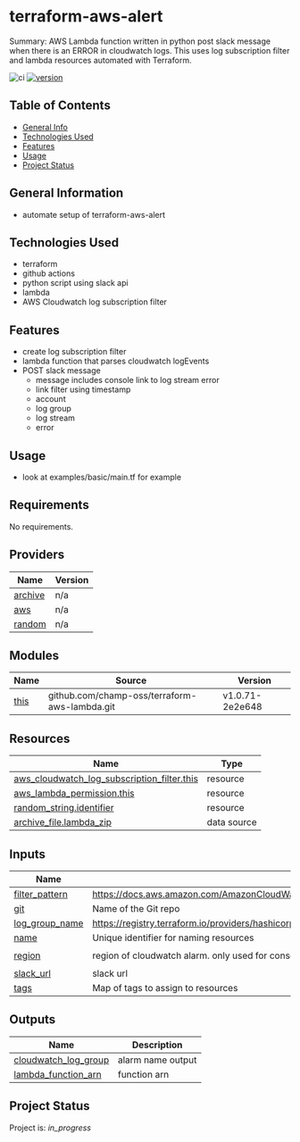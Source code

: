 # terraform-aws-alert #

Summary: AWS Lambda function written in python post slack message when there is an ERROR in cloudwatch logs.  This uses log subscription filter and lambda resources automated with Terraform.

![ci](https://github.com/conventional-changelog/standard-version/workflows/ci/badge.svg)
[![version](https://img.shields.io/badge/version-1.x-yellow.svg)](https://semver.org)

## Table of Contents
* [General Info](#general-information)
* [Technologies Used](#technologies-used)
* [Features](#Features)
* [Usage](#usage)
* [Project Status](#project-status)

## General Information
- automate setup of terraform-aws-alert

## Technologies Used
- terraform
- github actions
- python script using slack api
- lambda
- AWS Cloudwatch log subscription filter

## Features

* create log subscription filter
* lambda function that parses cloudwatch logEvents
* POST slack message
    * message includes console link to log stream error
    * link filter using timestamp
    * account
    * log group
    * log stream 
    * error 

## Usage

* look at examples/basic/main.tf for example

<!-- BEGIN_TF_DOCS -->
## Requirements

No requirements.

## Providers

| Name | Version |
|------|---------|
| <a name="provider_archive"></a> [archive](#provider\_archive) | n/a |
| <a name="provider_aws"></a> [aws](#provider\_aws) | n/a |
| <a name="provider_random"></a> [random](#provider\_random) | n/a |

## Modules

| Name | Source | Version |
|------|--------|---------|
| <a name="module_this"></a> [this](#module\_this) | github.com/champ-oss/terraform-aws-lambda.git | v1.0.71-2e2e648 |

## Resources

| Name | Type |
|------|------|
| [aws_cloudwatch_log_subscription_filter.this](https://registry.terraform.io/providers/hashicorp/aws/latest/docs/resources/cloudwatch_log_subscription_filter) | resource |
| [aws_lambda_permission.this](https://registry.terraform.io/providers/hashicorp/aws/latest/docs/resources/lambda_permission) | resource |
| [random_string.identifier](https://registry.terraform.io/providers/hashicorp/random/latest/docs/resources/string) | resource |
| [archive_file.lambda_zip](https://registry.terraform.io/providers/hashicorp/archive/latest/docs/data-sources/file) | data source |

## Inputs

| Name | Description | Type | Default | Required |
|------|-------------|------|---------|:--------:|
| <a name="input_filter_pattern"></a> [filter\_pattern](#input\_filter\_pattern) | https://docs.aws.amazon.com/AmazonCloudWatch/latest/logs/FilterAndPatternSyntax.html#extract-log-event-values | `string` | `"ERROR"` | no |
| <a name="input_git"></a> [git](#input\_git) | Name of the Git repo | `string` | n/a | yes |
| <a name="input_log_group_name"></a> [log\_group\_name](#input\_log\_group\_name) | https://registry.terraform.io/providers/hashicorp/aws/latest/docs/resources/cloudwatch_log_metric_filter#log_group_name | `string` | n/a | yes |
| <a name="input_name"></a> [name](#input\_name) | Unique identifier for naming resources | `string` | n/a | yes |
| <a name="input_region"></a> [region](#input\_region) | region of cloudwatch alarm. only used for console url | `string` | `"us-east-2"` | no |
| <a name="input_slack_url"></a> [slack\_url](#input\_slack\_url) | slack url | `string` | n/a | yes |
| <a name="input_tags"></a> [tags](#input\_tags) | Map of tags to assign to resources | `map(string)` | `{}` | no |

## Outputs

| Name | Description |
|------|-------------|
| <a name="output_cloudwatch_log_group"></a> [cloudwatch\_log\_group](#output\_cloudwatch\_log\_group) | alarm name output |
| <a name="output_lambda_function_arn"></a> [lambda\_function\_arn](#output\_lambda\_function\_arn) | function arn |
<!-- END_TF_DOCS -->

## Project Status
Project is: _in_progress_ 
